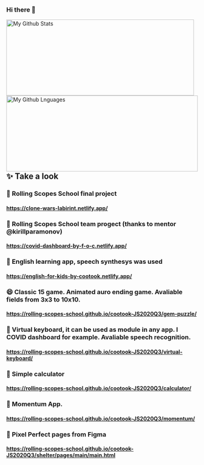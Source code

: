 ### Hi there 👋

<img width="99%" height="200em" align="left" alt="My Github Stats" src="https://github-readme-stats.vercel.app/api?username=cootook&show_icons=true?count_private=true&theme=dark">

<img width="100%" height="200em" align="left" alt="My Github Lnguages" src="https://github-readme-stats.vercel.app/api/top-langs/?username=cootook&layout=compact&langs_count=8&theme=dark">

## ✨ Take a look
### 👯 Rolling Scopes School final project
#### https://clone-wars-labirint.netlify.app/
### 👯 Rolling Scopes School team progect (thanks to mentor @kirillparamonov)
#### https://covid-dashboard-by-f-o-c.netlify.app/
### 🌱 English learning app, speech synthesys was used 
#### https://english-for-kids-by-cootook.netlify.app/
### 😄 Classic 15 game. Animated auro ending game. Avaliable fields from 3x3 to 10x10.
#### https://rolling-scopes-school.github.io/cootook-JS2020Q3/gem-puzzle/
### 💬 Virtual keyboard, it can be used as module in any app. I COVID dashboard for example. Avaliable speech recognition.
#### https://rolling-scopes-school.github.io/cootook-JS2020Q3/virtual-keyboard/
### 🔭 Simple calculator
#### https://rolling-scopes-school.github.io/cootook-JS2020Q3/calculator/
### 🌱 Momentum App. 
#### https://rolling-scopes-school.github.io/cootook-JS2020Q3/momentum/
### 🌱 Pixel Perfect pages from Figma
#### https://rolling-scopes-school.github.io/cootook-JS2020Q3/shelter/pages/main/main.html



<!--
**cootook/cootook** is a ✨ _special_ ✨ repository because its `README.md` (this file) appears on your GitHub profile.

Here are some ideas to get you started:

- 🔭 I’m currently working on ...
- 🌱 I’m currently learning ...
- 👯 I’m looking to collaborate on ...
- 🤔 I’m looking for help with ...
- 💬 Ask me about ...
- 📫 How to reach me: ...
- 😄 Pronouns: ...
- ⚡ Fun fact: ...
-->

